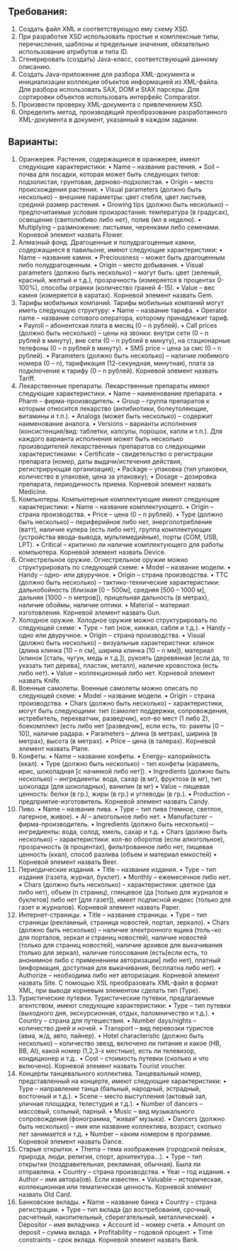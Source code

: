 Требования:
--------


1.	Создать файл XML и соответствующую ему схему XSD. 
2.	При разработке XSD использовать простые и комплексные типы, перечисления, шаблоны и предельные значения, обязательно использование атрибутов и типа ID.
3.	Сгенерировать (создать) Java-класс, соответствующий данному описанию. 
4.	Создать Java-приложение для разбора XML-документа и инициализации коллекции объектов информацией из XML-файла. Для разбора использовать SAX, DOM и StAX парсеры. Для сортировки объектов использовать интерфейс Comparator.
5.	Произвести проверку XML-документа с привлечением XSD. 
6.	Определить метод, производящий преобразование разработанного XML-документа в документ, указанный в каждом задании.


Варианты:
--------


1.	Оранжерея.
Растения, содержащиеся в оранжерее, имеют следующие характеристики:
•	Name – название растения.
•	Soil – почва для посадки, которая может быть следующих типов: подзолистая, грунтовая, дерново-подзолистая.
•	Origin – место происхождения растения.
•	Visual рarameters (должно быть несколько) – внешние параметры: цвет стебля, цвет листьев, средний размер растения.
•	Growing tips (должно быть несколько) – предпочитаемые условия произрастания: температура (в градусах), освещение (светолюбиво либо нет), полив (мл в неделю).
•	Multiplying – размножение: листьями, черенками либо семенами.
Корневой элемент назвать Flower.
2.	Алмазный фонд.
Драгоценные и полудрагоценные камни, содержащиеся в павильоне, имеют следующие характеристики:
•	Name – название камня.
•	Preciousness – может быть драгоценным либо полудрагоценным.
•	Origin – место добывания.
•	Visual parameters (должно быть несколько) – могут быть: цвет (зеленый, красный, желтый и т.д.), прозрачность (измеряется в процентах 
0-100%), способы огранки (количество граней 4-15).
•	Value – вес камня (измеряется в каратах).
Корневой элемент назвать Gem.
3.	Тарифы мобильных компаний.
Тарифы мобильных компаний могут иметь следующую структуру:
•	Name – название тарифа.
•	Operator name – название сотового оператора, которому принадлежит тариф.
•	Payroll – абонентская плата в месяц (0 – n рублей).
•	Сall prices (должно быть несколько) – цены на звонки: внутри сети 
(0 – n рублей в минуту), вне сети (0 – n рублей в минуту), на стационарные телефоны (0 – n рублей в минуту).
•	SMS price – цена за смс (0 – n рублей).
•	Parameters (должно быть несколько) – наличие любимого номера 
(0 – n), тарификация (12-секундная, минутная), плата за подключение 
к тарифу (0 – n рублей).
Корневой элемент назвать Tariff.
4.	Лекарственные препараты.
Лекарственные препараты имеют следующие характеристики.
•	Name – наименование препарата. 
•	Pharm – фирма-производитель.
•	Group – группа препаратов к которым относится лекарство (антибиотики, болеутоляющие, витамины и т.п.). 
•	Analogs (может быть несколько) – содержит наименование аналога. 
•	Versions – варианты исполнения (консистенция/вид: таблетки, капсулы, порошок, капли и т.п.). Для каждого варианта исполнения может быть несколько производителей лекарственных препаратов со следующими характеристиками: 
•	Certificate – свидетельство о регистрации препарата (номер, даты выдачи/истечения действия, регистрирующая организация); 
•	Package – упаковка (тип упаковки, количество в упаковке, цена за упаковку); 
•	Dosage – дозировка препарата, периодичность приема. 
Корневой элемент назвать Medicine.
5.	Компьютеры.
Компьютерные комплектующие имеют следующие характеристики:
•	Name – название комплектующего.
•	Origin – страна производства.
•	Price – цена (0 – n рублей).
•	Type (должно быть несколько) – периферийное либо нет, энергопотребление (ватт), наличие кулера (есть либо нет), группа комплектующих (устройства ввода-вывода, мультимедийные), порты (COM, USB, LPT).
•	Critical – критично ли наличие комплектующего для работы компьютера.
Корневой элемент назвать Device.
6.	Огнестрельное оружие.
Огнестрельное оружие можно структурировать по следующей схеме:
•	Model – название модели.
•	Handy – одно- или двуручное.
•	Origin – страна производства.
•	TTC (должно быть несколько) – тактико-технические характеристики: дальнобойность (близкая [0 – 500м], средняя [500 – 1000 м], дальняя [1000 – n метров]), прицельная дальность (в метрах), наличие обоймы, наличие оптики. 
•	Material – материал изготовления.
Корневой элемент назвать Gun.
7.	Холодное оружие.
Холодное оружие можно структурировать по следующей схеме:
•	Type – тип (нож, кинжал, сабля и т.д.).
•	Handy – одно или двуручное.
•	Origin – страна производства.
•	Visual (должно быть несколько) – визуальные характеристики: клинок (длина клинка [10 – n см], ширина клинка [10 – n мм]), материал (клинок [сталь, чугун, медь и т.д.]), рукоять (деревянная [если да, то указать тип дерева], пластик, металл), наличие кровостока (есть либо нет). 
•	Value – коллекционный либо нет.
Корневой элемент назвать Knife.
8.	Военные самолеты.
Военные самолеты можно описать по следующей схеме:
•	Model – название модели.
•	Origin – страна производства.
•	Chars (должно быть несколько) – характеристики, могут быть следующими: тип (самолет поддержки, сопровождения, истребитель, перехватчик, разведчик), кол-во мест (1 либо 2), боекомплект (есть либо нет [разведчик], если есть, то: ракеты [0 – 10]), наличие радара.
•	Parameters – длина (в метрах), ширина (в метрах), высота (в метрах).
•	Price – цена (в талерах).
Корневой элемент назвать Plane.
9.	Конфеты.
•	Name – название конфеты.
•	Energy– калорийность (ккал).
•	Type (должно быть несколько) – тип конфеты (карамель, ирис, шоколадная [с начинкой либо нет]).
•	Ingredients (должно быть несколько) – ингредиенты: вода, сахар (в мг), фруктоза (в мг), тип шоколада (для шоколадных), ванилин (в мг)
•	Value – пищевая ценность: белки (в гр.), жиры (в гр.) и углеводы (в гр.).
•	Production – предприятие-изготовитель.
Корневой элемент назвать Candy.
10.	Пиво.
•	Name – название пива.
•	Type – тип пива (темное, светлое, лагерное, живое).
•	Al – алкогольное либо нет.
•	Manufacturer – фирма-производитель.
•	Ingredients (должно быть несколько) – ингредиенты: вода, солод, хмель, сахар и т.д.
•	Chars (должно быть несколько) – характеристики: кол-во оборотов (если алкогольное), прозрачность (в процентах), фильтрованное либо нет, пищевая ценность (ккал), способ разлива (объем и материал емкостей)
•	Корневой элемент назвать Beer.
11.	Периодические издания.
•	Title – название издания.
•	Type – тип издания (газета, журнал, буклет).
•	Monthly – ежемесячное либо нет.
•	Chars (должно быть несколько) – характеристики: цветное (да либо нет), объем (n страниц), глянцевое (да [только для журналов и буклетов] либо нет [для газет]), имеет подписной индекс (только для газет и журналов).
Корневой элемент назвать Paper.
12.	Интернет-страницы.
•	Title – название страницы.
•	Type – тип страницы (рекламный, страница новостей, портал, зеркало).
•	Chars (должно быть несколько) – наличие электронного ящика (толь¬ко для порталов, зеркал и страниц новостей), наличие новостей (только для страниц новостей), наличие архивов для выкачивания (только для зеркал), наличие голосования (есть[если есть, то анонимное либо с применением авторизации] либо нет), платный (информация, доступная для выкачивания, бесплатна либо нет).
•	Authorize – необходима либо нет авторизация. 
Корневой элемент назвать Site.
С помощью XSL преобразовать XML-файл в формат XML, при выводе корневым элементом сделать тип (Type).
13.	Туристические путевки.
Туристические путевки, предлагаемые агентством, имеют следующие характеристики: 
•	Type – тип путевки (выходного дня, экскурсионная, отдых, паломничество и т.д.). 
•	Country – страна для путешествия. 
•	Number days/nights – количество дней и ночей. 
•	Тransport – вид перевозки туристов (авиа, ж/д, авто, лайнер). 
•	Hotel characteristic (должно быть несколько) – количество звезд, включено ли питание и какое (HB, BB, Al), какой номер (1,2,3-х местные), есть ли телевизор, кондиционер и т.д.. 
•	Сost – стоимость путевки (сколько и что включено). 
Корневой элемент назвать Тourist voucher.
14.	Концерты танцевального коллектива. 
Танцевальный номер, представленный на концерте, имеют следующие характеристики: 
•	Type – направление танца (бальный, народный, эстрадный, восточный и т.д.). 
•	Scene – место выступления (актовый зал, уличная площадка, телестудия и т.д.). 
•	Number of dancers – массовый, сольный, парный. 
•	Music – вид музыкального сопровождения (фонограмма, “живая” музыка). 
•	Dancers (должно быть несколько) – имя или название коллектива, возраст, сколько лет занимается и т.д.
•	Number – каким номером в программе. 
Корневой элемент назвать Dance.
15.	Старые открытки.
•	Thema – тема изображения (городской пейзаж, природа, люди, религия, спорт, архитектура...).
•	Type – тип открытки (поздравительная, рекламная, обычная). Была ли отправлена.
•	Country – страна производства.
•	Year – год издания.
•	Author – имя автора(ов). Если известен.
•	Valuable – историческая, коллекционная или тематическая ценность. 
Корневой элемент назвать Old Card.
16.	Банковские вклады.
•	Name – название банка
•	Country – страна регистрации.
•	Type – тип вклада (до востребования, срочный, расчетный, накопительный, сберегательный, металлический). 
•	Depositor – имя вкладчика.
•	Account id – номер счета.
•	Amount on deposit – сумма вклада.
•	Profitability – годовой процент.
•	Time constraints – срок вклада.
Корневой элемент назвать Bank.

